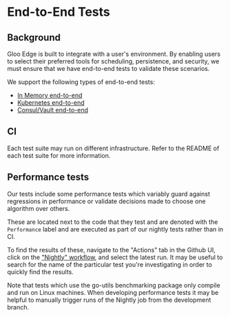 # End-to-End Tests

## Background

Gloo Edge is built to integrate with a user's environment. By enabling users to select their preferred tools for scheduling, persistence, and security, we must ensure that we have end-to-end tests to validate these scenarios.

We support the following types of end-to-end tests:
- [In Memory end-to-end](./e2e#in-memory-end-to-end-tests)
- [Kubernetes end-to-end](./kube2e#kubernetes-end-to-end-tests)
- [Consul/Vault end-to-end](./consulvaulte2e)

## CI
Each test suite may run on different infrastructure. Refer to the README of each test suite for more information.

## Performance tests

Our tests include some performance tests which variably guard against regressions in performance or validate decisions made to choose one algorithm over others.

These are located next to the code that they test and are denoted with the `Performance` label and are executed as part of our nightly tests rather than in CI.

To find the results of these, navigate to the "Actions" tab in the Github UI, click on the ["Nightly" workflow](https://github.com/solo-io/gloo/actions/workflows/nightly-tests.yaml), and select the latest run.
It may be useful to search for the name of the particular test you're investigating in order to quickly find the results.

Note that tests which use the go-utils benchmarking package only compile and run on Linux machines.
When developing performance tests it may be helpful to manually trigger runs of the Nightly job from the development branch.